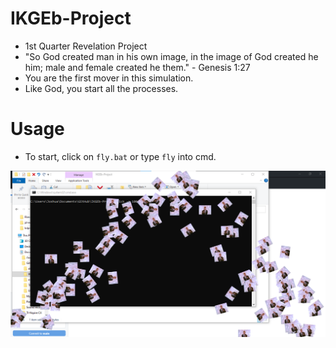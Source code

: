 # IKGEb-Project
- 1st Quarter Revelation Project
 - "So God created man in his own image, in the image of God created he him; male and female created he them." - Genesis 1:27
 - You are the first mover in this simulation.
 - Like God, you start all the processes.

# Usage
- To start, click on ``fly.bat`` or type ``fly`` into cmd.

![rick](/a.png?raw=true "rick")
